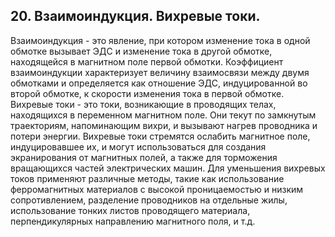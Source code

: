 ## 20. Взаимоиндукция. Вихревые токи.
Взаимоиндукция - это явление, при котором изменение тока в одной обмотке вызывает ЭДС и изменение тока в другой обмотке, находящейся в магнитном поле первой обмотки. Коэффициент взаимоиндукции характеризует величину взаимосвязи между двумя обмотками и определяется как отношение ЭДС, индуцированной во второй обмотке, к скорости изменения тока в первой обмотке.
Вихревые токи - это токи, возникающие в проводящих телах, находящихся в переменном магнитном поле. Они текут по замкнутым траекториям, напоминающим вихри, и вызывают нагрев проводника и потери энергии. Вихревые токи стремятся ослабить магнитное поле, индуцировавшее их, и могут использоваться для создания экранирования от магнитных полей, а также для торможения вращающихся частей электрических машин.
Для уменьшения вихревых токов применяют различные методы, такие как использование ферромагнитных материалов с высокой проницаемостью и низким сопротивлением, разделение проводников на отдельные жилы, использование тонких листов проводящего материала, перпендикулярных направлению магнитного поля, и т.д.
